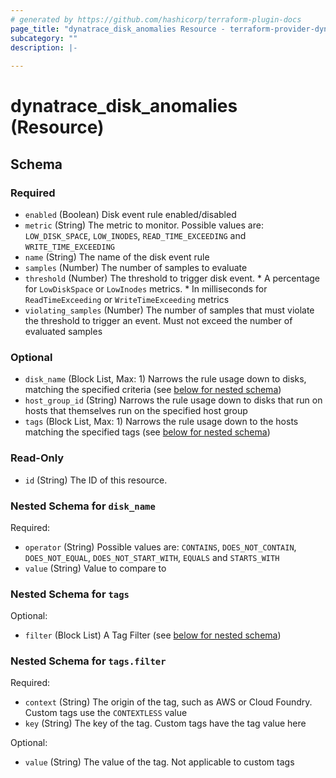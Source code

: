 ```yaml
---
# generated by https://github.com/hashicorp/terraform-plugin-docs
page_title: "dynatrace_disk_anomalies Resource - terraform-provider-dynatrace"
subcategory: ""
description: |-
  
---
```


# dynatrace_disk_anomalies (Resource)





<!-- schema generated by tfplugindocs -->
## Schema

### Required

- `enabled` (Boolean) Disk event rule enabled/disabled
- `metric` (String) The metric to monitor. Possible values are: `LOW_DISK_SPACE`, `LOW_INODES`, `READ_TIME_EXCEEDING` and `WRITE_TIME_EXCEEDING`
- `name` (String) The name of the disk event rule
- `samples` (Number) The number of samples to evaluate
- `threshold` (Number) The threshold to trigger disk event.   * A percentage for `LowDiskSpace` or `LowInodes` metrics.   * In milliseconds for `ReadTimeExceeding` or `WriteTimeExceeding` metrics
- `violating_samples` (Number) The number of samples that must violate the threshold to trigger an event. Must not exceed the number of evaluated samples

### Optional

- `disk_name` (Block List, Max: 1) Narrows the rule usage down to disks, matching the specified criteria (see [below for nested schema](#nestedblock--disk_name))
- `host_group_id` (String) Narrows the rule usage down to disks that run on hosts that themselves run on the specified host group
- `tags` (Block List, Max: 1) Narrows the rule usage down to the hosts matching the specified tags (see [below for nested schema](#nestedblock--tags))

### Read-Only

- `id` (String) The ID of this resource.

<a id="nestedblock--disk_name"></a>
### Nested Schema for `disk_name`

Required:

- `operator` (String) Possible values are: `CONTAINS`, `DOES_NOT_CONTAIN`, `DOES_NOT_EQUAL`, `DOES_NOT_START_WITH`, `EQUALS` and `STARTS_WITH`
- `value` (String) Value to compare to


<a id="nestedblock--tags"></a>
### Nested Schema for `tags`

Optional:

- `filter` (Block List) A Tag Filter (see [below for nested schema](#nestedblock--tags--filter))

<a id="nestedblock--tags--filter"></a>
### Nested Schema for `tags.filter`

Required:

- `context` (String) The origin of the tag, such as AWS or Cloud Foundry. Custom tags use the `CONTEXTLESS` value
- `key` (String) The key of the tag. Custom tags have the tag value here

Optional:

- `value` (String) The value of the tag. Not applicable to custom tags


